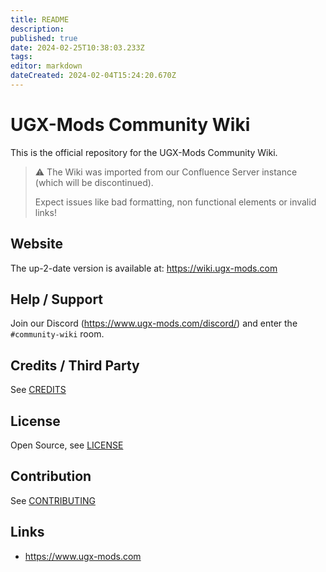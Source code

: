 ```yaml
---
title: README
description: 
published: true
date: 2024-02-25T10:38:03.233Z
tags: 
editor: markdown
dateCreated: 2024-02-04T15:24:20.670Z
---
```


# UGX-Mods Community Wiki

This is the official repository for the UGX-Mods Community Wiki.

> ⚠️ The Wiki was imported from our Confluence Server instance (which will be discontinued).
>
> Expect issues like bad formatting, non functional elements or invalid links!

## Website

The up-2-date version is available at: https://wiki.ugx-mods.com

## Help / Support

Join our Discord (https://www.ugx-mods.com/discord/) and enter the `#community-wiki` room.

## Credits / Third Party

See [CREDITS](/CREDITS.md)

## License

Open Source, see [LICENSE](/LICENSE)

## Contribution

See [CONTRIBUTING](/CONTRIBUTING.md)

## Links

- https://www.ugx-mods.com
